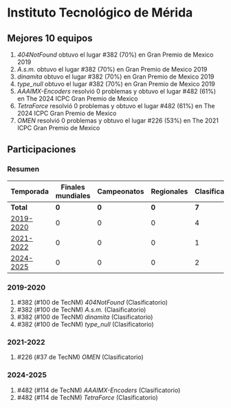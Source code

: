 ---
---

# Instituto Tecnológico de Mérida

## Mejores 10 equipos

1. _404NotFound_ obtuvo el lugar #382 (70%) en Gran Premio de Mexico 2019
1. _A.s.m._ obtuvo el lugar #382 (70%) en Gran Premio de Mexico 2019
1. _dinamita_ obtuvo el lugar #382 (70%) en Gran Premio de Mexico 2019
1. _type_null_ obtuvo el lugar #382 (70%) en Gran Premio de Mexico 2019
1. _AAAIMX-Encoders_ resolvió 0 problemas y obtuvo el lugar #482 (61%) en The 2024 ICPC Gran Premio de Mexico
1. _TetraForce_ resolvió 0 problemas y obtuvo el lugar #482 (61%) en The 2024 ICPC Gran Premio de Mexico
1. _OMEN_ resolvió 0 problemas y obtuvo el lugar #226 (53%) en The 2021 ICPC Gran Premio de Mexico

## Participaciones

### Resumen

| Temporada | Finales mundiales | Campeonatos | Regionales | Clasificatorios | Equipos |
| --- | --- | --- | --- | --- | --- |
| **Total** | **0** | **0** | **0** | **7** | **7** |
| [2019-2020](#2019-2020) | 0 | 0 | 0 | 4 | 4 |
| [2021-2022](#2021-2022) | 0 | 0 | 0 | 1 | 1 |
| [2024-2025](#2024-2025) | 0 | 0 | 0 | 2 | 2 |

### 2019-2020

1. #382 (#100 de TecNM) _404NotFound_ (Clasificatorio)
1. #382 (#100 de TecNM) _A.s.m._ (Clasificatorio)
1. #382 (#100 de TecNM) _dinamita_ (Clasificatorio)
1. #382 (#100 de TecNM) _type_null_ (Clasificatorio)

### 2021-2022

1. #226 (#37 de TecNM) _OMEN_ (Clasificatorio)

### 2024-2025

1. #482 (#114 de TecNM) _AAAIMX-Encoders_ (Clasificatorio)
1. #482 (#114 de TecNM) _TetraForce_ (Clasificatorio)



